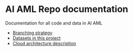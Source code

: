 # AI AML Repo documentation

Documentation for all code and data in AI AML

- [Branching strategy](branching.md)
- [Datasets in this project](datasets.md)
- [Cloud architecture description](ml_architecture.md)
